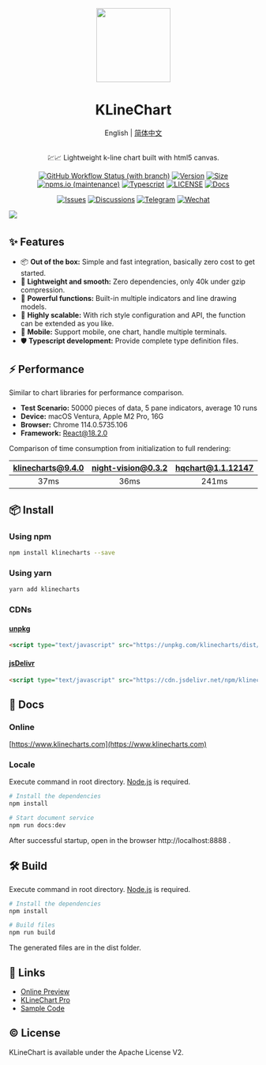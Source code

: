 <!-- add comment -->

<div align="center">
  <a href="https://klinecharts.com">
    <img src="https://klinecharts.com/images/logo.svg?hash=89987fs7789" height="150"/>
  </a>
</div>
<h1 align="center">KLineChart</h1>

<div align="center">
English | <a href="https://github.com/liihuu/KLineChart/blob/main/README.zh-CN.md">简体中文</a>
</div>
<br/>

<p align="center">💹📈 Lightweight k-line chart built with html5 canvas.</p>
<div align="center">

[![GitHub Workflow Status (with branch)](https://img.shields.io/github/actions/workflow/status/liihuu/KLineChart/build.yml?logo=github)](https://github.com/liihuu/KLineChart/actions/workflows/build.yml)
[![Version](https://badgen.net/npm/v/klinecharts)](https://www.npmjs.com/package/klinecharts)
[![Size](https://badgen.net/bundlephobia/minzip/klinecharts@latest)](https://bundlephobia.com/result?p=klinecharts@latest)
[![npms.io (maintenance)](https://img.shields.io/npms-io/quality-score/klinecharts)](https://www.npmjs.com/package/klinecharts)
[![Typescript](https://badgen.net/npm/types/klinecharts)](types/index.d.ts)
[![LICENSE](https://badgen.net/github/license/liihuu/KLineChart)](LICENSE)
[![Docs](https://badgen.net/badge/docs%20by/vitepress/bd34fe)](https://vitepress.dev/)

</div>

<div align="center">

[![Issues](https://img.shields.io/static/v1?color=1f2328&logo=github&logoColor=fff&label&message=Github%20Issues)](https://github.com/liihuu/KLineChart/issues)
[![Discussions](https://img.shields.io/static/v1?color=1f2328&logo=github&logoColor=fff&label&message=Github%20Discussions)](https://github.com/liihuu/KLineChart/discussions)
[![Telegram](https://img.shields.io/static/v1?color=1296DB&logo=telegram&logoColor=fff&label&message=Telegram)](https://t.me/klinecharts)
[![Wechat](https://img.shields.io/static/v1?color=1EBE1F&logo=wechat&logoColor=fff&label&message=Wechat)](https://klinecharts.com/en-US/guide/feedback.html)
<!-- [![Discord](https://img.shields.io/static/v1?color=738BD8&logo=discord&logoColor=fff&label&message=Discord)](https://discord.gg/7YjHYgvvvZ) -->
<!-- [![Twitter](https://img.shields.io/static/v1?color=1D9BF0&logo=twitter&logoColor=fff&label&message=Twitter)](https://twitter.com/klinecharts) -->


</div>

<img style="margin-bottom:6px" src="https://cdn.nlark.com/yuque/0/2023/png/8403091/1684399506365-assets/web-upload/044fe897-168c-4fbb-a485-87a8ef61c04a.png" />


## ✨ Features
- 📦 **Out of the box:** Simple and fast integration, basically zero cost to get started.
- 🚀 **Lightweight and smooth:** Zero dependencies, only 40k under gzip compression.
- 💪 **Powerful functions:** Built-in multiple indicators and line drawing models.
- 🎨 **Highly scalable:** With rich style configuration and API, the function can be extended as you like.
- 📱 **Mobile:** Support mobile, one chart, handle multiple terminals.
- 🛡 **Typescript development:** Provide complete type definition files.

## ⚡ Performance
Similar to chart libraries for performance comparison. 
+ **Test Scenario:** 50000 pieces of data, 5 pane indicators, average 10 runs
+ **Device:** macOS Ventura, Apple M2 Pro, 16G
+ **Browser:** Chrome 114.0.5735.106
+ **Framework:** React@18.2.0

Comparison of time consumption from initialization to full rendering:

| **klinecharts@9.4.0** | **night-vision@0.3.2** | **hqchart@1.1.12147** |
| :---: | :---: | :---: |
|  37ms  |  36ms | 241ms | 


## 📦 Install
### Using npm
```bash
npm install klinecharts --save
```

### Using yarn
```bash
yarn add klinecharts
```

### CDNs
#### [unpkg](https://unpkg.com)
```html
<script type="text/javascript" src="https://unpkg.com/klinecharts/dist/klinecharts.min.js"></script>
```

#### [jsDelivr](https://cdn.jsdelivr.net)
```html
<script type="text/javascript" src="https://cdn.jsdelivr.net/npm/klinecharts/dist/klinecharts.min.js"></script>
```

## 📄 Docs
### Online
[https://www.klinecharts.com](https://www.klinecharts.com)

### Locale
Execute command in root directory. [Node.js](https://nodejs.org) is required.
```bash
# Install the dependencies
npm install

# Start document service
npm run docs:dev
```
After successful startup, open in the browser http://localhost:8888 .

## 🛠️ Build
Execute command in root directory. [Node.js](https://nodejs.org) is required.
```bash
# Install the dependencies
npm install

# Build files
npm run build
```
The generated files are in the dist folder.

## 🔗 Links
+ [Online Preview](https://preview.klinecharts.com)
+ [KLineChart Pro](https://pro.klinecharts.com)
+ [Sample Code](https://github.com/liihuu/KLineChartSample)

## ©️ License
KLineChart is available under the Apache License V2.
